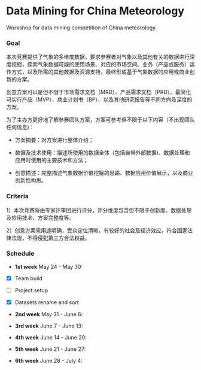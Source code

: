# Data Mining for China Meteorology

Workshop for data mining competition of China meteorology.

### Goal
 
本次竞赛提供了气象的多维度数据，要求参赛者对气象以及其他有关的数据进行深度挖掘，探索气象数据可能的使用场景、对应的市场空间、业务（产品或服务）运作方式，以及所需的其他数据及资源支持，最终形成基于气象数据的应用或商业创新的方案。   

创意方案可以是但不限于市场需求文档（MRD）、产品需求文档（PRD）、最简化可实行产品（MVP）、商业计划书（BP）、以及其他研究报告等不同方向及深度的方案。   

为了主办方更好地了解参赛团队方案，方案可参考但不限于以下内容（不出现团队任何信息)：  

- 方案摘要：对方案进行整体介绍；  

- 数据及技术使用：描述所使用的数据全体（包括自带外部数据)、数据处理和应用时使用的主要技术和方法；  

- 创意描述：完整描述气象数据价值挖掘的思路、数据应用价值展示，以及商业创新性构思。


### Criteria

1）本次竞赛将由专家评审团进行评分，评分维度包含但不限于创新度、数据处理及应用技术、方案完整度等。

2）创意方案需用途明确，受众定位清晰，有较好的社会及经济效应，符合国家法律法规，不得侵犯第三方合法权益。

### Schedule

- **1st week** May 24 - May 30: 

- [x] Team build

- [ ] Project setup

- [x] Datasets rename and sort 

- **2nd week** May 31 - June 6: 

- **3rd week** June 7 - June 13: 

- **4th week** June 14 - June 20:

- **5th week** June 21 - June 27:

- **6th week** June 28 - July 4: 



